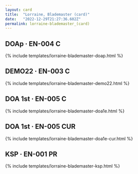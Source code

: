 ```yaml
---
layout: card
title:  "Lorraine, Blademaster (card)"
date:   "2022-12-29T21:27:36.602Z"
permalink: lorraine-blademaster_(card)
---
```


## DOAp &middot; EN-004 C

{% include templates/lorraine-blademaster-doap.html %}


## DEMO22 &middot; EN-003 C

{% include templates/lorraine-blademaster-demo22.html %}


## DOA 1st &middot; EN-005 C

{% include templates/lorraine-blademaster-doa1e.html %}


## DOA 1st &middot; EN-005 CUR

{% include templates/lorraine-blademaster-doa1e-cur.html %}


## KSP &middot; EN-001 PR

{% include templates/lorraine-blademaster-ksp.html %}
